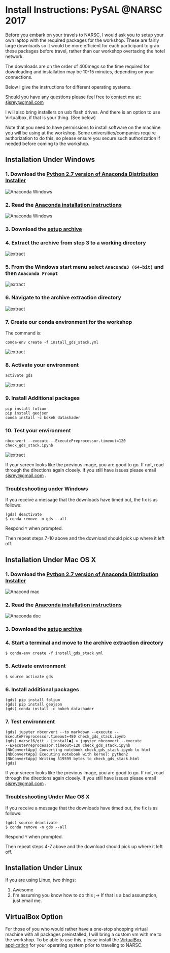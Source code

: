# Install Instructions: PySAL @NARSC 2017


 Before you embark on your travels to NARSC, I would ask you to setup your own laptop with the required packages for the workshop. These are fairly large downloads so it would be more efficient for each participant to grab these packages before travel, rather than our workshop overtaxing the hotel network.

The downloads are on the order of 400megs so the time required for downloading and installation may be 10-15 minutes, depending on your connections.

Below I give the instructions for different operating systems.

Should you have any questions please feel free to contact me at: <sjsrey@gmail.com>


I will also bring installers on usb flash drives. And there is an option to use Virtualbox, if that is your thing. (See below)

Note that you need to have permissions to install software on the machine you will be using at the workshop. Some universities/companies require authorization to do this, so please ensure you secure such authorization if needed before coming to the workshop.


## Installation Under Windows

### 1. Download the [Python 2.7 version of Anaconda Distribution Installer](https://repo.continuum.io/archive/Anaconda2-4.2.0-Windows-x86_64.exe)

![Anaconda Windows](figs/readmefigs/acdwindows.PNG)

### 2. Read the [Anaconda installation instructions](https://docs.continuum.io/anaconda/install)

![Anaconda Windows](figs/readmefigs/acdwindows1.png)

### 3. Download the [setup archive](  https://github.com/sjsrey/narsc16/archive/master.zip)


### 4. Extract the archive from step 3 to a working directory

![extract](figs/readmefigs/archive1.PNG)

### 5. From the Windows start menu select `Anaconda3 (64-bit)` and then `Anaconda Prompt`

![extract](figs/readmefigs/term0.PNG)

### 6. Navigate to the archive extraction directory

![extract](figs/readmefigs/term1.PNG)

### 7. Create our conda environment for the workshop
The command is:

    conda-env create -f install_gds_stack.yml

![extract](figs/readmefigs/term3.PNG)


### 8. Activate your environment
    activate gds

![extract](figs/readmefigs/term4.PNG)


### 9. Install Additional packages

	pip install folium
	pip install geojson
	conda install -c bokeh datashader


### 10. Test your environment

    nbconvert --execute --ExecutePreprocessor.timeout=120 check_gds_stack.ipynb


![extract](figs/readmefigs/term5.PNG)


If your screen looks like the previous image, you are good to go. If not, read through the directions again closely. If you still have issues please email <sjsrey@gmail.com>
.
### Troubleshooting under Windows

If you receive a message that the downloads have timed out, the fix is as
follows:

```
(gds) deactivate
$ conda remove -n gds --all
``` 
Respond `Y` when prompted.

Then repeat steps 7-10 above and the download should pick up where it left off.


## Installation Under Mac OS X


### 1. Download the [Python 2.7 version of Anaconda Distribution Installer](https://www.continuum.io/downloads#osx)

![Anacond mac](figs/readmefigs/acdmac0.png)


### 2. Read the [Anaconda installation instructions](https://docs.continuum.io/anaconda/install)

![Anaconda doc](figs/readmefigs/acdwindows1.png)

### 3. Download the [setup archive](  https://github.com/sjsrey/narsc16/archive/master.zip)


### 4. Start a terminal and move to the archive extraction directory
```
$ conda-env create -f install_gds_stack.yml
```

### 5. Activate environment
```
$ source activate gds
```

### 6. Install additional packages

	(gds) pip install folium
	(gds) pip install geojson
	(gds) conda install -c bokeh datashader


### 7. Test environment

```
(gds) jupyter nbconvert --to markdown --execute --ExecutePreprocessor.timeout=480 check_gds_stack.ipynb
(gds) narsc16/git - [install●] » jupyter nbconvert --execute
--ExecutePreprocessor.timeout=120 check_gds_stack.ipynb
[NbConvertApp] Converting notebook check_gds_stack.ipynb to html
[NbConvertApp] Executing notebook with kernel: python2
[NbConvertApp] Writing 519599 bytes to check_gds_stack.html
(gds) 
```

If your screen looks like the previous image, you are good to go. If not, read through the directions again closely. If you still have issues please email <sjsrey@gmail.com>
.

### Troubleshooting Under Mac OS X

If you receive a message that the downloads have timed out, the fix is as
follows:

```
(gds) source deactivate
$ conda remove -n gds --all
``` 
Respond `Y` when prompted.

Then repeat steps 4-7 above and the download should pick up where it left off.


## Installation Under Linux

If you are using Linux, two things:

1.  Awesome
2.  I'm assuming you know how to do this ;-> If that is a bad assumption, just email me.



## VirtualBox Option

For those of you who would rather have a one-stop shopping virtual machine with all packages preinstalled, I will bring a custom vm with me to the workshop. To be able to use this, please install the [VirtualBox application](https://www.virtualbox.org/wiki/Downloads) for your operating system prior to traveling to NARSC.
